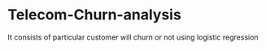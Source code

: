 # Telecom-Churn-analysis
It consists of particular customer will churn or not using logistic regression
